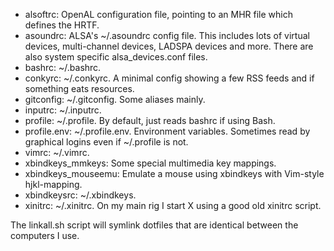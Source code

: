 * alsoftrc: OpenAL configuration file, pointing to an MHR file which defines the HRTF.
* asoundrc: ALSA's ~/.asoundrc config file. This includes lots of virtual devices, multi-channel devices, LADSPA devices and more. There are also system specific alsa_devices.conf files.
* bashrc: ~/.bashrc.
* conkyrc: ~/.conkyrc. A minimal config showing a few RSS feeds and if something eats resources.
* gitconfig: ~/.gitconfig. Some aliases mainly.
* inputrc: ~/.inputrc.
* profile: ~/.profile. By default, just reads bashrc if using Bash.
* profile.env: ~/.profile.env. Environment variables. Sometimes read by graphical logins even if ~/.profile is not.
* vimrc: ~/.vimrc.
* xbindkeys_mmkeys: Some special multimedia key mappings.
* xbindkeys_mouseemu: Emulate a mouse using xbindkeys with Vim-style hjkl-mapping.
* xbindkeysrc: ~/.xbindkeys.
* xinitrc: ~/.xinitrc. On my main rig I start X using a good old xinitrc script.

The linkall.sh script will symlink dotfiles that are identical between the computers I use.
